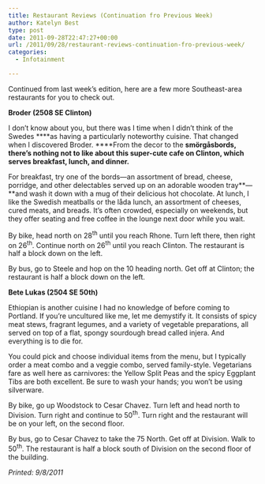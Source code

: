```yaml
---
title: Restaurant Reviews (Continuation fro Previous Week)
author: Katelyn Best
type: post
date: 2011-09-28T22:47:27+00:00
url: /2011/09/28/restaurant-reviews-continuation-fro-previous-week/
categories:
  - Infotainment

---
```

Continued from last week&#8217;s edition, here are a few more Southeast-area restaurants for you to check out.

**Broder (2508 SE Clinton)**

I don&#8217;t know about you, but there was I time when I didn&#8217;t think of the Swedes ****as having a particularly noteworthy cuisine. That changed when I discovered Broder. ****From the decor to the ****smörgåsbords, there&#8217;s nothing not to like about this super-cute cafe on Clinton, which serves breakfast, lunch, and dinner.****

For breakfast, try one of the bords—an assortment of bread, cheese, porridge, and other delectables served up on an adorable wooden tray**—**and wash it down with a mug of their delicious hot chocolate. At lunch, I like the Swedish meatballs or the låda lunch, an assortment of cheeses, cured meats, and breads. It&#8217;s often crowded, especially on weekends, but they offer seating and free coffee in the lounge next door while you wait.

By bike, head north on 28<sup>th</sup> until you reach Rhone. Turn left there, then right on 26<sup>th</sup>. Continue north on 26<sup>th</sup> until you reach Clinton. The restaurant is half a block down on the left.

By bus, go to Steele and hop on the 10 heading north. Get off at Clinton; the restaurant is half a block down on the left.

**Bete Lukas (2504 SE 50th)**

Ethiopian is another cuisine I had no knowledge of before coming to Portland. If you&#8217;re uncultured like me, let me demystify it. It consists of spicy meat stews, fragrant legumes, and a variety of vegetable preparations, all served on top of a flat, spongy sourdough bread called injera. And everything is to die for.

You could pick and choose individual items from the menu, but I typically order a meat combo and a veggie combo, served family-style. Vegetarians fare as well here as carnivores: the Yellow Split Peas and the spicy Eggplant Tibs are both excellent. Be sure to wash your hands; you won&#8217;t be using silverware.

By bike, go up Woodstock to Cesar Chavez. Turn left and head north to Division. Turn right and continue to 50<sup>th</sup>. Turn right and the restaurant will be on your left, on the second floor.

By bus, go to Cesar Chavez to take the 75 North. Get off at Division. Walk to 50<sup>th</sup>. The restaurant is half a block south of Division on the second floor of the building.

_Printed: 9/8/2011_